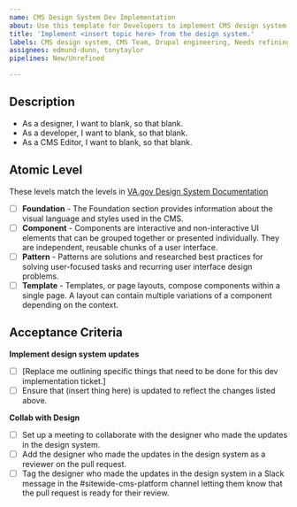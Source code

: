 ```yaml
---
name: CMS Design System Dev Implementation
about: Use this template for Developers to implement CMS design system updates.
title: 'Implement <insert topic here> from the design system.'
labels: CMS design system, CMS Team, Drupal engineering, Needs refining
assignees: edmund-dunn, tonytaylor
pipelines: New/Unrefined

---
```


## Description

- As a designer, I want to blank, so that blank.
- As a developer, I want to blank, so that blank.
- As a CMS Editor, I want to blank, so that blank.

## Atomic Level

These levels match the levels in [VA.gov Design System Documentation](https://design.va.gov/)

- [ ] **Foundation** - The Foundation section provides information about the visual language and styles used in the CMS.
- [ ] **Component** - Components are interactive and non-interactive UI elements that can be grouped together or presented individually. They are independent, reusable chunks of a user interface.
- [ ] **Pattern** - Patterns are solutions and researched best practices for solving user-focused tasks and recurring user interface design problems.
- [ ] **Template** - Templates, or page layouts, compose components within a single page. A layout can contain multiple variations of a component depending on the context.

## Acceptance Criteria
**Implement design system updates**
- [ ] [Replace me outlining specific things that need to be done for this dev implementation ticket.]
- [ ] Ensure that (insert thing here) is updated to reflect the changes listed above.

**Collab with Design**
- [ ] Set up a meeting to collaborate with the designer who made the updates in the design system.
- [ ] Add the designer who made the updates in the design system as a reviewer on the pull request.
- [ ] Tag the designer who made the updates in the design system in a Slack message in the #sitewide-cms-platform channel letting them know that the pull request is ready for their review.
